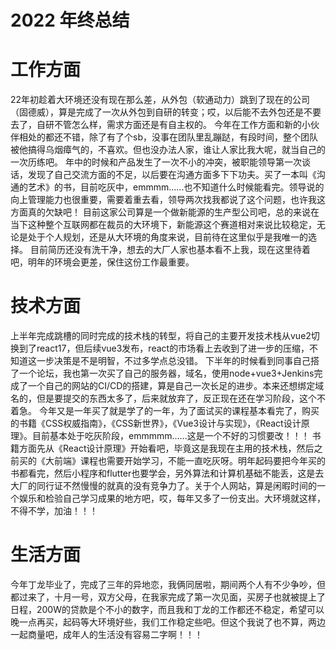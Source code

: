 # 2022 年终总结

# 工作方面

22年初趁着大环境还没有现在那么差，从外包（软通动力）跳到了现在的公司（固德威），算是完成了一次从外包到自研的转变；哎，以后能不去外包还是不要去了，自研不管怎么样，需求方面还是有自主权的。 今年在工作方面和新的小伙伴相处的都还不错，除了有了个sb，没事在团队里乱蹦跶，有段时间，整个团队被他搞得乌烟瘴气的，不喜欢。但也没办法人家，谁让人家比我大呢，就当自己的一次历练吧。 年中的时候和产品发生了一次不小的冲突，被职能领导第一次谈话，发现了自己交流方面的不足，以后要在沟通方面多下下功夫。买了一本叫《沟通的艺术》的书，目前吃灰中，emmmm......也不知道什么时候能看完。领导说的向上管理能力也很重要，需要着重去看，领导两次找我都说了这个问题，也许我这方面真的欠缺吧！ 目前这家公司算是一个做新能源的生产型公司吧，总的来说在当下这种整个互联网都在裁员的大环境下，新能源这个赛道相对来说比较稳定，无论是处于个人规划，还是从大环境的角度来说，目前待在这里似乎是我唯一的选择。 目前简历还没有洗干净，想去的大厂人家也基本看不上我，现在这里待着吧，明年的环境会更差，保住这份工作最重要。

# 技术方面

上半年完成跳槽的同时完成的技术栈的转型，将自己的主要开发技术栈从vue2切换到了react17，但后续vue3发布，react的市场看上去收到了进一步的压缩，不知道这一步决策是不是明智，不过多学点总没错。 下半年的时候看到同事自己搭了一个论坛，我也第一次买了自己的服务器，域名，使用node+vue3+Jenkins完成了一个自己的网站的CI/CD的搭建，算是自己一次长足的进步。本来还想绑定域名的，但是要提交的东西太多了，后来就放弃了，反正现在还在学习阶段，这个不着急。 今年又是一年买了就是学了的一年，为了面试买的课程基本看完了，购买的书籍《CSS权威指南》，《CSS新世界》，《Vue3设计与实现》，《React设计原理》。目前基本处于吃灰阶段，emmmmm......这是一个不好的习惯要改！！！ 书籍方面先从《React设计原理》开始看吧，毕竟这是我现在主用的技术栈，然后之前买的《大前端》课程也需要开始学习，不能一直吃灰呀。明年起码要把今年买的书都看完，然后小程序和flutter也要学会，另外算法和计算机基础不能丢，这是去大厂的同行证不然慢慢的就真的没有竞争力了。关于个人网站，算是闲暇时间的一个娱乐和检验自己学习成果的地方吧，哎，每年又多了一份支出。大环境就这样，不得不学，加油！！！

# 生活方面

今年丁龙毕业了，完成了三年的异地恋，我俩同居啦，期间两个人有不少争吵，但都过来了，十月一号，双方父母，在我家完成了第一次见面，买房子也就被提上了日程，200W的贷款是个不小的数字，而且我和丁龙的工作都还不稳定，希望可以晚一点再买，起码等大环境好些，我们工作稳定些吧。但这个我说了也不算，两边一起商量吧，成年人的生活没有容易二字啊！！！
